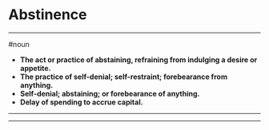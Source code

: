 # Abstinence
---
#noun
- **The act or practice of abstaining, refraining from indulging a desire or appetite.**
- **The practice of self-denial; self-restraint; forebearance from anything.**
- **Self-denial; abstaining; or forebearance of anything.**
- **Delay of spending to accrue capital.**
---
---
